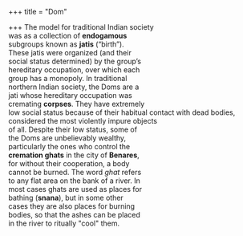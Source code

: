 +++
title = "Dom"

+++
The model for traditional Indian society  
was as a collection of **endogamous**  
subgroups known as **jatis** (“birth”).  
These jatis were organized (and their  
social status determined) by the group’s  
hereditary occupation, over which each  
group has a monopoly. In traditional  
northern Indian society, the Doms are a  
jati whose hereditary occupation was  
cremating **corpses**. They have extremely  
low social status because of their habitual contact with dead bodies, considered the most violently impure objects  
of all. Despite their low status, some of  
the Doms are unbelievably wealthy,  
particularly the ones who control the  
**cremation ghats** in the city of **Benares**,  
for without their cooperation, a body  
cannot be burned. The word *ghat* refers  
to any flat area on the bank of a river. In  
most cases ghats are used as places for  
bathing (**snana**), but in some other  
cases they are also places for burning  
bodies, so that the ashes can be placed  
in the river to ritually "cool" them.